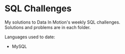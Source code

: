 # SQL Challenges

My solutions to Data In Motion's weekly SQL challenges. <br>
Solutions and problems are in each folder. <br>

Languages used to date:<br>
- MySQL

